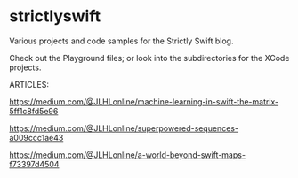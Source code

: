 # strictlyswift
Various projects and code samples for the Strictly Swift blog.

Check out the Playground files; or look into the subdirectories for the XCode projects.

ARTICLES:

https://medium.com/@JLHLonline/machine-learning-in-swift-the-matrix-5ff1c8fd5e96

https://medium.com/@JLHLonline/superpowered-sequences-a009ccc1ae43

https://medium.com/@JLHLonline/a-world-beyond-swift-maps-f73397d4504

